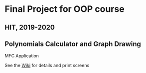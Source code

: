 # Final Project for OOP course
## HIT, 2019-2020
## Polynomials Calculator and Graph Drawing
MFC Application 

See the [Wiki](https://github.com/haimadrian/OOP-CPP-Polynomials/wiki/Polynomials-Calculator-and-Graph-Drawing) for details and print screens
